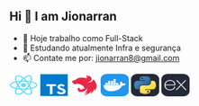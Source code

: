 ## Hi 👋 I am Jionarran

- 🔭 Hoje trabalho como Full-Stack
- 🌱 Estudando atualmente Infra e segurança
- 📫 Contate me por: jionarran8@gmail.com

<div style="display: inline-block; ">
  <img width="50px" alt="jio-react" height="40px" src="https://raw.githubusercontent.com/devicons/devicon/master/icons/react/react-original.svg"/>
  <img width="50px" alt="jio-react" height="40px" src="https://raw.githubusercontent.com/devicons/devicon/master/icons/typescript/typescript-plain.svg"/>
  <img width="50px" alt="jio-react" height="40px" src="https://github.com/nimasfl/nestjs-icons/blob/325530fd2b05f354d44ce5cf94c056dde019a8fe/file_type_nestjs.svg"/>
  <img width="50px" alt="jio-react" height="40px" src="https://github.com/tandpfun/skill-icons/blob/main/icons/Docker.svg"/>
  <img width="50px" alt="jio-react" height="40px" src="https://github.com/tandpfun/skill-icons/blob/main/icons/Python-Dark.svg"/>
  <img width="50px" alt="jio-react" height="40px" src="https://github.com/tandpfun/skill-icons/blob/main/icons/ExpressJS-Dark.svg"/>
</div>
